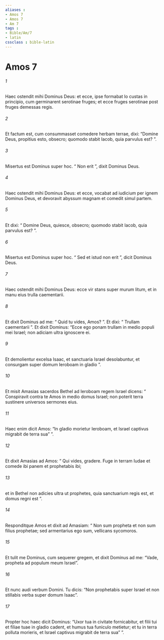 ```yaml
---
aliases : 
- Amos 7
- Amos 7
- Am 7
tags : 
- Bible/Am/7
- latin
cssclass : bible-latin
---
```


# Amos 7

###### 1
Haec ostendit mihi Dominus Deus: et ecce, ipse formabat lo custas in principio, cum germinarent serotinae fruges; et ecce fruges serotinae post fruges demessas regis. 
###### 2
Et factum est, cum consummasset comedere herbam terrae, dixi: “Domine Deus, propitius esto, obsecro; quomodo stabit Iacob, quia parvulus est? ”. 
###### 3
Misertus est Dominus super hoc. “ Non erit ”, dixit Dominus Deus.
###### 4
Haec ostendit mihi Dominus Deus: et ecce, vocabat ad iudicium per ignem Dominus Deus, et devoravit abyssum magnam et comedit simul partem. 
###### 5
Et dixi: “ Domine Deus, quiesce, obsecro; quomodo stabit Iacob, quia parvulus est? ”. 
###### 6
Misertus est Dominus super hoc. “ Sed et istud non erit ”, dicit Dominus Deus.
###### 7
Haec ostendit mihi Dominus Deus: ecce vir stans super murum litum, et in manu eius trulla caementarii. 
###### 8
Et dixit Dominus ad me: “ Quid tu vides, Amos? ”. Et dixi: “ Trullam caementarii ”. Et dixit Dominus: “Ecce ego ponam trullam in medio populi mei Israel; non adiciam ultra ignoscere ei. 
###### 9
Et demolientur excelsa Isaac, et sanctuaria Israel desolabuntur, et consurgam super domum Ieroboam in gladio ”.
###### 10
Et misit Amasias sacerdos Bethel ad Ieroboam regem Israel dicens: “ Conspiravit contra te Amos in medio domus Israel; non poterit terra sustinere universos sermones eius. 
###### 11
Haec enim dicit Amos: “In gladio morietur Ieroboam, et Israel captivus migrabit de terra sua” ”. 
###### 12
Et dixit Amasias ad Amos: “ Qui vides, gradere. Fuge in terram Iudae et comede ibi panem et prophetabis ibi; 
###### 13
et in Bethel non adicies ultra ut prophetes, quia sanctuarium regis est, et domus regni est ”. 
###### 14
Responditque Amos et dixit ad Amasiam: “ Non sum propheta et non sum filius prophetae; sed armentarius ego sum, vellicans sycomoros.
###### 15
Et tulit me Dominus, cum sequerer gregem, et dixit Dominus ad me: “Vade, propheta ad populum meum Israel”.
###### 16
Et nunc audi verbum Domini. Tu dicis: “Non prophetabis super Israel et non stillabis verba super domum Isaac”. 
###### 17
Propter hoc haec dicit Dominus: “Uxor tua in civitate fornicabitur, et filii tui et filiae tuae in gladio cadent, et humus tua funiculo metietur; et tu in terra polluta morieris, et Israel captivus migrabit de terra sua” ”.

